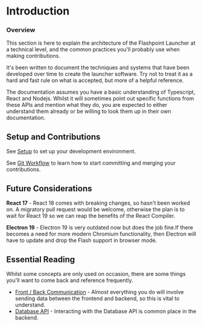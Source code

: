 # Introduction

### Overview

This section is here to explain the architecture of the Flashpoint Launcher at a technical level, and the common practices you'll probably use when making contributions.

It's been written to document the techniques and systems that have been developed over time to create the launcher software. Try not to treat it as a hard and fast rule on what is accepted, but more of a helpful reference.

The documentation assumes you have a basic understanding of Typescript, React and Nodejs. Whilst it will sometimes point out specific functions from these APIs and mention what they do, you are expected to either understand them already or be willing to look them up in their own documentation.


## Setup and Contributions

See [Setup](setup) to set up your development environment.

See [Git Workflow](gitworkflow) to learn how to start committing and merging your contributions.

## Future Considerations

**React 17** - React 18 comes with breaking changes, so hasn't been worked on. A migratory pull request would be welcome, otherwise the plan is to wait for React 19 so we can reap the benefits of the React Compiler.

**Electron 19** - Electron 19 is very outdated now but does the job fine.If there becomes a need for more modern Chromium functionality, then Electron will have to update and drop the Flash support in browser mode.

## Essential Reading

Whilst some concepts are only used on occasion, there are some things you'll want to come back and reference frequently.

- [Front / Back Communication](communication) - Almost everything you do will involve sending data between the frontend and backend, so this is vital to understand.
- [Database API](database) - Interacting with the Database API is common place in the backend.